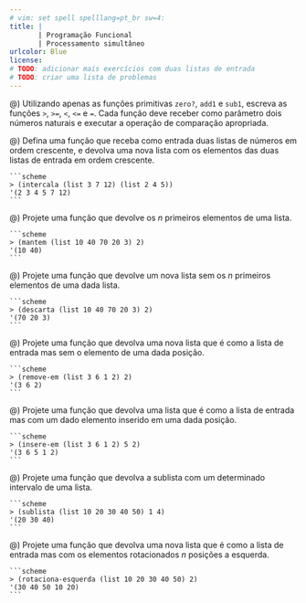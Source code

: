 ```yaml
---
# vim: set spell spelllang=pt_br sw=4:
title: |
       | Programação Funcional
       | Processamento simultâneo
urlcolor: Blue
license:
# TODO: adicionar mais exercícios com duas listas de entrada
# TODO: criar uma lista de problemas
---
```



@) Utilizando apenas as funções primitivas `zero?`, `add1` e `sub1`, escreva as funções `>`, `>=`, `<`, `<=` e `=`. Cada função deve receber como parâmetro dois números naturais e executar a operação de comparação apropriada.

@) Defina uma função que receba como entrada duas listas de números em ordem crescente, e devolva uma nova lista com os elementos das duas listas de entrada em ordem crescente.

    ```scheme
    > (intercala (list 3 7 12) (list 2 4 5))
    '(2 3 4 5 7 12)
    ```

@) Projete uma função que devolve os $n$ primeiros elementos de uma lista.

    ```scheme
    > (mantem (list 10 40 70 20 3) 2)
    '(10 40)
    ```

@) Projete uma função que devolve um nova lista sem os $n$ primeiros elementos de uma dada lista.

    ```scheme
    > (descarta (list 10 40 70 20 3) 2)
    '(70 20 3)
    ```

@) Projete uma função que devolva uma nova lista que é como a lista de entrada mas sem o elemento de uma dada posição.

    ```scheme
    > (remove-em (list 3 6 1 2) 2)
    '(3 6 2)
    ```

@) Projete uma função que devolva uma lista que é como a lista de entrada mas com um dado elemento inserido em uma dada posição.

    ```scheme
    > (insere-em (list 3 6 1 2) 5 2)
    '(3 6 5 1 2)
    ```

@) Projete uma função que devolva a sublista com um determinado intervalo de uma lista.

    ```scheme
    > (sublista (list 10 20 30 40 50) 1 4)
    '(20 30 40)
    ```

@) Projete uma função que devolva uma nova lista que é como a lista  de entrada mas com os elementos rotacionados $n$ posições a esquerda.

    ```scheme
    > (rotaciona-esquerda (list 10 20 30 40 50) 2)
    '(30 40 50 10 20)
    ```
